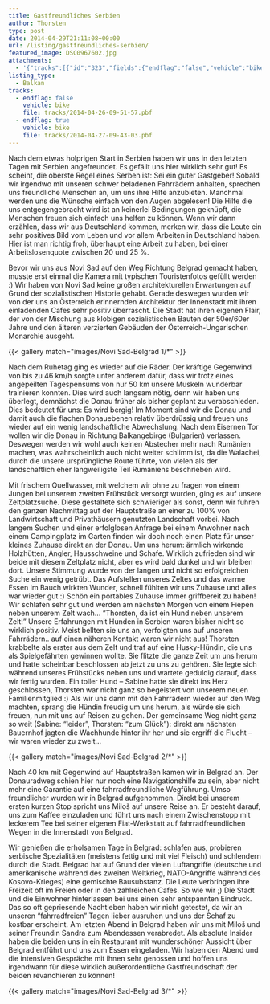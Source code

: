 ```yaml
---
title: Gastfreundliches Serbien
author: Thorsten
type: post
date: 2014-04-29T21:11:08+00:00
url: /listing/gastfreundliches-serbien/
featured_image: DSC0967602.jpg
attachments:
  - '{"tracks":[{"id":"323","fields":{"endflag":"false","vehicle":"bike"}},{"id":"324","fields":{"endflag":"true","vehicle":"bike"}}]}'
listing_type:
  - Balkan
tracks:
  - endflag: false
    vehicle: bike
    file: tracks/2014-04-26-09-51-57.pbf
  - endflag: true
    vehicle: bike
    file: tracks/2014-04-27-09-43-03.pbf
---
```

Nach dem etwas holprigen Start in Serbien haben wir uns in den letzten Tagen mit Serbien angefreundet. Es gefällt uns hier wirklich sehr gut! Es scheint, die oberste Regel eines Serben ist: Sei ein guter Gastgeber! Sobald wir irgendwo mit unseren schwer beladenen Fahrrädern anhalten, sprechen uns freundliche Menschen an, um uns ihre Hilfe anzubieten. Manchmal werden uns die Wünsche einfach von den Augen abgelesen! Die Hilfe die uns entgegengebracht wird ist an keinerlei Bedingungen geknüpft, die Menschen freuen sich einfach uns helfen zu können. Wenn wir dann erzählen, dass wir aus Deutschland kommen, merken wir, dass die Leute ein sehr positives Bild vom Leben und vor allem Arbeiten in Deutschland haben. Hier ist man richtig froh, überhaupt eine Arbeit zu haben, bei einer Arbeitslosenquote zwischen 20 und 25 %.

Bevor wir uns aus Novi Sad auf den Weg Richtung Belgrad gemacht haben, musste erst einmal die Kamera mit typischen Touristenfotos gefüllt werden :) Wir haben von Novi Sad keine großen architekturellen Erwartungen auf Grund der sozialistischen Historie gehabt. Gerade deswegen wurden wir von der uns an Österreich erinnernden Architektur der Innenstadt mit ihren einladenden Cafes sehr positiv überrascht. Die Stadt hat ihren eigenen Flair, der von der Mischung aus klobigen sozialistischen Bauten der 50er/60er Jahre und den älteren verzierten Gebäuden der Österreich-Ungarischen Monarchie ausgeht.

{{< gallery match="images/Novi Sad-Belgrad 1/*" >}}

Nach dem Ruhetag ging es wieder auf die Räder. Der kräftige Gegenwind von bis zu 46 km/h sorgte unter anderem dafür, dass wir trotz eines angepeilten Tagespensums von nur 50 km unsere Muskeln wunderbar trainieren konnten. Dies wird auch langsam nötig, denn wir haben uns überlegt, demnächst die Donau früher als bisher geplant zu verabschieden. Dies bedeutet für uns: Es wird bergig! Im Moment sind wir die Donau und damit auch die flachen Donauebenen relativ überdrüssig und freuen uns wieder auf ein wenig landschaftliche Abwechslung. Nach dem Eisernen Tor wollen wir die Donau in Richtung Balkangebirge (Bulgarien) verlassen. Deswegen werden wir wohl auch keinen Abstecher mehr nach Rumänien machen, was wahrscheinlich auch nicht weiter schlimm ist, da die Walachei, durch die unsere ursprüngliche Route führte, von vielen als der landschaftlich eher langweiligste Teil Rumäniens beschrieben wird.

Mit frischem Quellwasser, mit welchem wir ohne zu fragen von einem Jungen bei unserem zweiten Frühstück versorgt wurden, ging es auf unsere Zeltplatzsuche. Diese gestaltete sich schwieriger als sonst, denn wir fuhren den ganzen Nachmittag auf der Hauptstraße an einer zu 100% von Landwirtschaft und Privathäusern genutzten Landschaft vorbei. Nach langem Suchen und einer erfolglosen Anfrage bei einem Anwohner nach einem Campingplatz im Garten finden wir doch noch einen Platz für unser kleines Zuhause direkt an der Donau. Um uns herum: ärmlich wirkende Holzhütten, Angler, Hausschweine und Schafe. Wirklich zufrieden sind wir beide mit diesem Zeltplatz nicht, aber es wird bald dunkel und wir bleiben dort. Unsere Stimmung wurde von der langen und nicht so erfolgreichen Suche ein wenig getrübt. Das Aufstellen unseres Zeltes und das warme Essen im Bauch wirkten Wunder, schnell fühlten wir uns Zuhause und alles war wieder gut :) Schön ein portables Zuhause immer griffbereit zu haben! Wir schlafen sehr gut und werden am nächsten Morgen von einem Fiepen neben unserem Zelt wach&#8230; &#8220;Thorsten, da ist ein Hund neben unserem Zelt!&#8221; Unsere Erfahrungen mit Hunden in Serbien waren bisher nicht so wirklich positiv. Meist bellten sie uns an, verfolgten uns auf unseren Fahrrädern.. auf einen näheren Kontakt waren wir nicht aus! Thorsten krabbelte als erster aus dem Zelt und traf auf eine Husky-Hündin, die uns als Spielgefährten gewinnen wollte. Sie flitzte die ganze Zeit um uns herum und hatte scheinbar beschlossen ab jetzt zu uns zu gehören. Sie legte sich während unseres Frühstücks neben uns und wartete geduldig darauf, dass wir fertig wurden. Ein toller Hund &#8211; Sabine hatte sie direkt ins Herz geschlossen, Thorsten war nicht ganz so begeistert von unserem neuen Familienmitglied :) Als wir uns dann mit den Fahrrädern wieder auf den Weg machten, sprang die Hündin freudig um uns herum, als würde sie sich freuen, nun mit uns auf Reisen zu gehen. Der gemeinsame Weg nicht ganz so weit (Sabine: &#8220;leider&#8221;, Thorsten: &#8220;zum Glück&#8221;): direkt am nächsten Bauernhof jagten die Wachhunde hinter ihr her und sie ergriff die Flucht &#8211; wir waren wieder zu zweit&#8230;

{{< gallery match="images/Novi Sad-Belgrad 2/*" >}}

Nach 40 km mit Gegenwind auf Hauptstraßen kamen wir in Belgrad an. Der Donauradweg schien hier nur noch eine Navigationshilfe zu sein, aber nicht mehr eine Garantie auf eine fahrradfreundliche Wegführung. Umso freundlicher wurden wir in Belgrad aufgenommen. Direkt bei unserem ersten kurzen Stop spricht uns Miloš auf unsere Reise an. Er besteht darauf, uns zum Kaffee einzuladen und führt uns nach einem Zwischenstopp mit leckerem Tee bei seiner eigenen Fiat-Werkstatt auf fahrradfreundlichen Wegen in die Innenstadt von Belgrad.

Wir genießen die erholsamen Tage in Belgrad: schlafen aus, probieren serbische Spezialitäten (meistens fettig und mit viel Fleisch) und schlendern durch die Stadt. Belgrad hat auf Grund der vielen Luftangriffe (deutsche und amerikanische während des zweiten Weltkrieg, NATO-Angriffe während des Kosovo-Krieges) eine gemischte Bausubstanz. Die Leute verbringen ihre Freizeit oft im Freien oder in den zahlreichen Cafes. So wie wir ;) Die Stadt und die Einwohner hinterlassen bei uns einen sehr entspannten Eindruck. Das so oft gepriesende Nachtleben haben wir nicht getestet, da wir an unseren &#8220;fahrradfreien&#8221; Tagen lieber ausruhen und uns der Schaf zu kostbar erscheint. Am letzten Abend in Belgrad haben wir uns mit Miloš und seiner Freundin Sandra zum Abendessen verabredet. Als absolute Insider haben die beiden uns in ein Restaurant mit wunderschöner Aussicht über Belgrad entführt und uns zum Essen eingeladen. Wir haben den Abend und die intensiven Gespräche mit ihnen sehr genossen und hoffen uns irgendwann für diese wirklich außerordentliche Gastfreundschaft der beiden revanchieren zu können!

{{< gallery match="images/Novi Sad-Belgrad 3/*" >}}